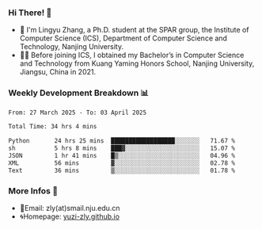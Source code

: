 ### Hi There! 👋 
- 🐳 I'm Lingyu Zhang, a Ph.D. student at the SPAR group, the Institute of Computer Science (ICS), Department of Computer Science and Technology, Nanjing University.
- 🧑‍🎓 Before joining ICS, I obtained my Bachelor’s in Computer Science and Technology from Kuang Yaming Honors School, Nanjing University, Jiangsu, China in 2021.

### Weekly Development Breakdown :bar_chart:

<!--START_SECTION:waka-->

```txt
From: 27 March 2025 - To: 03 April 2025

Total Time: 34 hrs 4 mins

Python       24 hrs 25 mins  ██████████████████░░░░░░░   71.67 %
sh           5 hrs 8 mins    ███▓░░░░░░░░░░░░░░░░░░░░░   15.07 %
JSON         1 hr 41 mins    █▒░░░░░░░░░░░░░░░░░░░░░░░   04.96 %
XML          56 mins         ▓░░░░░░░░░░░░░░░░░░░░░░░░   02.78 %
Text         36 mins         ▒░░░░░░░░░░░░░░░░░░░░░░░░   01.78 %
```

<!--END_SECTION:waka-->

<!--
### Github Contributions :octocat:

![](https://raw.githubusercontent.com/yuzi-zly/yuzi-zly/output/github-contribution-grid-snake.svg)              
-->

### More Infos 📖

- 📧Email: zly(at)smail.nju.edu.cn
- 🌀Homepage: [yuzi-zly.github.io](https://yuzi-zly.github.io/)
